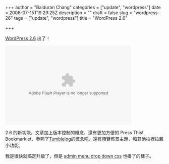 +++
author = "Balduran Chang"
categories = ["update", "wordpress"]
date = 2008-07-15T19:29:25Z
description = ""
draft = false
slug = "wordpress-26"
tags = ["update", "wordpress"]
title = "WordPress 2.6"

+++


[WordPress 2.6](http://wordpress.org/development/2008/07/wordpress-26-tyner/) 出了！

<embed flashvars="blog_domain=http://wordpress.org/development/2008/07/wordpress-26/&width=400&height=250" height="250" src="http://v.wordpress.com/mARhRBcT/fmt_std" type="application/x-shockwave-flash" width="400"></embed>

2.6 的新功能，文章加上版本控制的概念，還有更加方便的 Press This! Bookmarklet，參照了[Tumblelog](http://en.wikipedia.org/wiki/Tumblelog)的概念吧，還有預覽佈景主題，和其他拉裡拉雜小功能。

我是很快就搞定升級了，但是 [admin menu drop down css](http://planetozh.com/blog/my-projects/wordpress-admin-menu-drop-down-css/) 也掛了的樣子。

